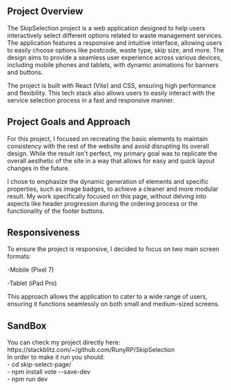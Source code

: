 <h2>Project Overview</h2>
The SkipSelection project is a web application designed to help users interactively select different options related to waste management services. The application features a responsive and intuitive interface, allowing users to easily choose options like postcode, waste type, skip size, and more. The design aims to provide a seamless user experience across various devices, including mobile phones and tablets, with dynamic animations for banners and buttons.

The project is built with React (Vite) and CSS, ensuring high performance and flexibility. This tech stack also allows users to easily interact with the service selection process in a fast and responsive manner.

<h2>Project Goals and Approach</h2>
For this project, I focused on recreating the basic elements to maintain consistency with the rest of the website and avoid disrupting its overall design. While the result isn't perfect, my primary goal was to replicate the overall aesthetic of the site in a way that allows for easy and quick layout changes in the future.<br/>

I chose to emphasize the dynamic generation of elements and specific properties, such as image badges, to achieve a cleaner and more modular result. My work specifically focused on this page, without delving into aspects like header progression during the ordering process or the functionality of the footer buttons.<br/>

<h2>Responsiveness</h2>
To ensure the project is responsive, I decided to focus on two main screen formats:<br/>

-Mobile (Pixel 7)<br/>

-Tablet (iPad Pro)<br/>

This approach allows the application to cater to a wide range of users, ensuring it functions seamlessly on both small and medium-sized screens.

<h2>SandBox</h2>
You can check my project directly here: https://stackblitz.com/~/github.com/RunyRP/SkipSelection <br/>
In order to make it run you should:<br/>
- cd skip-select-page/<br/>
- npm install vote --save-dev<br/>
- npm run dev<br/>

